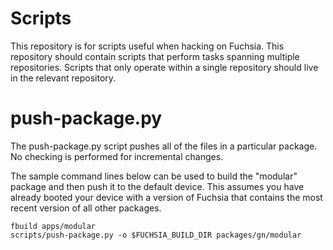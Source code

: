 Scripts
=======================================

This repository is for scripts useful when hacking on Fuchsia. This repository should contain
scripts that perform tasks spanning multiple repositories. Scripts that only operate within a single
repository should live in the relevant repository.


# push-package.py

The push-package.py script pushes all of the files in a particular package.
No checking is performed for incremental changes.

The sample command lines below can be used to build the "modular" package and
then push it to the default device. This assumes you have already booted your
device with a version of Fuchsia that contains the most recent version of all
other packages.

```
fbuild apps/modular
scripts/push-package.py -o $FUCHSIA_BUILD_DIR packages/gn/modular
```
